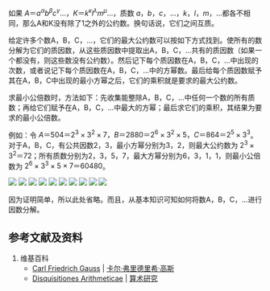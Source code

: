 如果 $A＝a^αb^βc^γ…，K＝k^κl^λm^μ…$，质数 $a，b，c，…，k，l，m，…$都各不相同，那么A和K没有除了1之外的公约数。换句话说，它们之间互质。 

给定许多个数A，B，C，…，它们的最大公约数可以按如下方式找到。使所有的数分解为它们的质因数，从这些质因数中提取出A，B，C，…共有的质因数（如果一个都没有，则这些数没有公约数）。然后记下每个质因数在A，B，C，…中出现的次数，或者说记下每个质因数在A，B，C，…中的方幂数。最后给每个质因数赋予其在A，B，C中出现的最小方幂之后，它们的乘积就是要求的最大公约数。

求最小公倍数时，方法如下：先收集能整除A，B，C，…中任何一个数的所有质数；再给它们赋予在A，B，C，…中最大的方幂；最后求它们的乘积，其结果为要求的最小公倍数。

例如：令 $A＝504＝2^3×3^2×7，B＝2880＝2^6×3^2×5，C＝864＝2^5×3^3$。对于A，B，C，有公共因数2，3，最小方幂分别为3，2，则最大公约数为 $2^3×3^2＝72$；所有质数分别为2，3，5，7，最大方幂分别为6，3，1，1，则最小公倍数为 $2^6×3^3×5×7＝60480$。 

![](/images/数论/高斯的算术研究中典型的推演实验/章2/定理18/18-1.jpg)
![](/images/数论/高斯的算术研究中典型的推演实验/章2/定理18/18-2.jpg)
![](/images/数论/高斯的算术研究中典型的推演实验/章2/定理18/18-3.jpg)
![](/images/数论/高斯的算术研究中典型的推演实验/章2/定理18/18-4.jpg)
![](/images/数论/高斯的算术研究中典型的推演实验/章2/定理18/18-5.jpg)
![](/images/数论/高斯的算术研究中典型的推演实验/章2/定理18/18-6.jpg)
![](/images/数论/高斯的算术研究中典型的推演实验/章2/定理18/18-7.jpg)
![](/images/数论/高斯的算术研究中典型的推演实验/章2/定理18/18-8.jpg)
![](/images/数论/高斯的算术研究中典型的推演实验/章2/定理18/18-9.jpg)
![](/images/数论/高斯的算术研究中典型的推演实验/章2/定理18/18-10.jpg)

因为证明简单，所以此处省略。而且，从基本知识可知如何将数A，B，C，…进行因数分解。

## 参考文献及资料

1. 维基百科
	- [Carl Friedrich Gauss](https://en.wikipedia.org/wiki/Carl_Friedrich_Gauss) | [卡尔·弗里德里希·高斯](https://zh.wikipedia.org/wiki/%E5%8D%A1%E7%88%BE%C2%B7%E5%BC%97%E9%87%8C%E5%BE%B7%E9%87%8C%E5%B8%8C%C2%B7%E9%AB%98%E6%96%AF) 
	- [Disquisitiones Arithmeticae](https://en.wikipedia.org/wiki/Disquisitiones_Arithmeticae) | [算术研究](https://zh.wikipedia.org/wiki/算术研究) 



